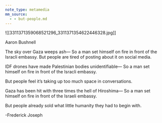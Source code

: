 ```yaml
---
note_type: metamedia
mm_source:
  - - but-people.md
---
```


![[3311371359068521296_3311371354622446328.jpg]]

Aaron Bushnell

The sky over Gaza weeps ash—
So a man set himself on fire in front of the Isracli embassy.
But people are tired of posting about it on social media.

IDF drones have made Palestinian bodies unidentifiable—
So a man set himself on fire in front of the Isracli embassy.

But people feel it’s taking up too much space in conversations.

Gaza has been hit with three times the hell of Hiroshima—
So a man set himself on fire in front of the Israeli embassy.

But people already sold what little humanity they had to begin with.

-Frederick Joseph

